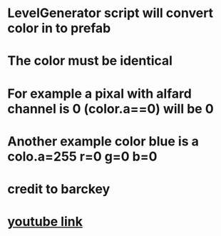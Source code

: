 # LevelGenerator script will convert color in to prefab
# The color must be identical 
# For example a pixal with alfard channel is 0 (color.a==0) will be 0
# Another example color blue is a colo.a=255 r=0 g=0 b=0
# credit to barckey
# [youtube link](https://www.youtube.com/watch?v=B_Xp9pt8nRY&t=626s)
